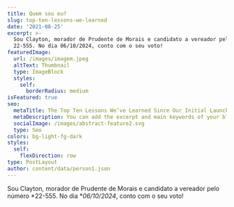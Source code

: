 ```yaml
---
title: Quem sou eu?
slug: top-ten-lessons-we-learned
date: '2021-08-25'
excerpt: >-
  Sou Clayton, morador de Prudente de Morais e candidato a vereador pelo número
  22-555. No dia 06/10/2024, conto com o seu voto!
featuredImage:
  url: /images/imagem.jpeg
  altText: Thumbnail
  type: ImageBlock
  styles:
    self:
      borderRadius: medium
isFeatured: true
seo:
  metaTitle: The Top Ten Lessons We’ve Learned Since Our Initial Launch
  metaDescription: You can add the excerpt and main keywords of your blog post here.
  socialImage: /images/abstract-feature2.svg
  type: Seo
colors: bg-light-fg-dark
styles:
  self:
    flexDirection: row
type: PostLayout
author: content/data/person1.json
---
```

Sou Clayton, morador de Prudente de Morais e candidato a vereador pelo número \*22-555. No dia \**06/10/2024*, conto com o seu voto!
